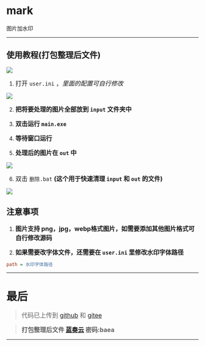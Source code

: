 ﻿# mark
图片加水印

---

## 使用教程(打包整理后文件)

<img src="https://blog.c12th.cn/img/mark.webp" />

1. <font size=3>打开 <code>user.ini</code> ，*里面的配置可自行修改* </font>
<img src="https://cdn.c12th.cn/reverse-stu-allversions@1.0.37/2024/img/mark01.webp" />

2. **<font size=3>把将要处理的图片全部放到 <code>input</code> 文件夹中</font>**

3. **<font size=3>双击运行 <code>main.exe</code></font>**

4. **<font size=3>等待窗口运行</font>**

5. **<font size=3>处理后的图片在 <code>out</code> 中</font>**
<img src="https://cdn.c12th.cn/reverse-stu-allversions@1.0.37/2024/img/mark.02.gif" />

6. <font size=3>双击 <code>删除.bat</code> **(这个用于快速清理 <code>input</code> 和 <code>out</code> 的文件)**</font>
<img src="https://cdn.c12th.cn/reverse-stu-allversions@1.0.37/2024/img/mark03.webp" />

## 注意事项

1. **<font size=3>图片支持 png，jpg，webp格式图片，如需要添加其他图片格式可自行修改源码</font>**

2. **<font size=3>如果需要改字体文件，还需要在 <code>user.ini</code> 里修改水印字体路径</font>**
```ini
path = 水印字体路径
```

---

# 最后

> <font size=3>代码已上传到 [github](https://github.com/12thstan/mark) 和 [gitee](https://gitee.com/c12th/mark) </font>

> <font size=3> **打包整理后文件 [蓝奏云](https://www.lanzouw.com/iYRRE1yi1xoh) 密码:baea** </font>

---
